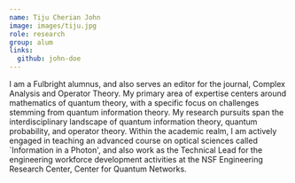 ```yaml
---
name: Tiju Cherian John
image: images/tiju.jpg
role: research
group: alum
links:
  github: john-doe
---
```


I am a Fulbright alumnus, and also serves an editor for the journal, Complex Analysis and Operator Theory. My primary area of expertise centers around mathematics of quantum theory, with a specific focus on challenges stemming from quantum information theory. My research pursuits span the interdisciplinary landscape of quantum information theory, quantum probability, and operator theory. Within the academic realm, I am actively engaged in teaching an advanced course on optical sciences called `Information in a Photon', and also work as the Technical Lead for the engineering workforce development activities at the NSF Engineering Research Center, Center for Quantum Networks.
